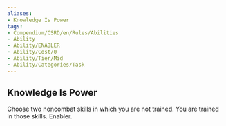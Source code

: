 ```yaml
---
aliases:
- Knowledge Is Power
tags:
- Compendium/CSRD/en/Rules/Abilities
- Ability
- Ability/ENABLER
- Ability/Cost/0
- Ability/Tier/Mid
- Ability/Categories/Task
---
```


  
## Knowledge Is Power  
Choose two noncombat skills in which you are not trained. You are trained in those skills. Enabler.